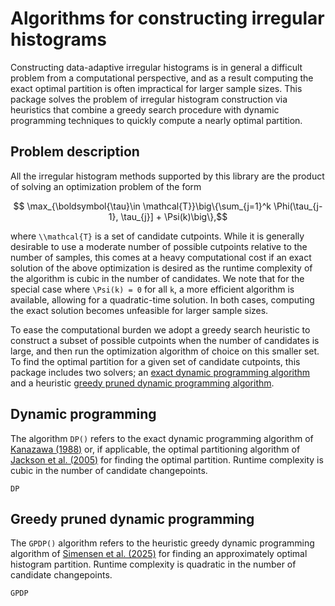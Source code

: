 # Algorithms for constructing irregular histograms

Constructing data-adaptive irregular histograms is in general a difficult problem from a computational perspective, and as a result computing the exact optimal partition is often impractical for larger sample sizes. This package solves the problem of irregular histogram construction via heuristics that combine a greedy search procedure with dynamic programming techniques to quickly compute a nearly optimal partition.

## Problem description
All the irregular histogram methods supported by this library are the product of solving an optimization problem of the form
```math
    \max_{\boldsymbol{\tau}\in \mathcal{T}}\big\{\sum_{j=1}^k \Phi(\tau_{j-1}, \tau_{j}] + \Psi(k)\big\},
```
where ``\\mathcal{T}`` is a set of candidate cutpoints. While it is generally desirable to use a moderate number of possible cutpoints relative to the number of samples, this comes at a heavy computational cost if an exact solution of the above optimization is desired as the runtime complexity of the algorithm is cubic in the number of candidates. We note that for the special case where ``\Psi(k) = 0`` for all ``k``, a more efficient algorithm is available, allowing for a quadratic-time solution. In both cases, computing the exact solution becomes unfeasible for larger sample sizes.

To ease the computational burden we adopt a greedy search heuristic to construct a subset of possible cutpoints when the number of candidates is large, and then run the optimization algorithm of choice on this smaller set. To find the optimal partition for a given set of candidate cutpoints, this package includes two solvers; an [exact dynamic programming algorithm](#Dynamic-programming) and a heuristic [greedy pruned dynamic programming algorithm](#Greedy-pruned-dynamic-programming).

## Dynamic programming
The algorithm `DP()` refers to the exact dynamic programming algorithm of [Kanazawa (1988)](https://doi.org/10.1080/03610928808829688) or, if applicable, the optimal partitioning algorithm of [Jackson et al. (2005)](https://doi.org/10.1109/LSP.2001.838216) for finding the optimal partition. Runtime complexity is cubic in the number of candidate changepoints.
```@docs
DP
```

## Greedy pruned dynamic programming
The `GPDP()` algorithm refers to the heuristic greedy dynamic programming algorithm of [Simensen et al. (2025)](https://doi.org/10.48550/ARXIV.2505.22034) for finding an approximately optimal histogram partition. Runtime complexity is quadratic in the number of candidate changepoints.
```@docs
GPDP
```
